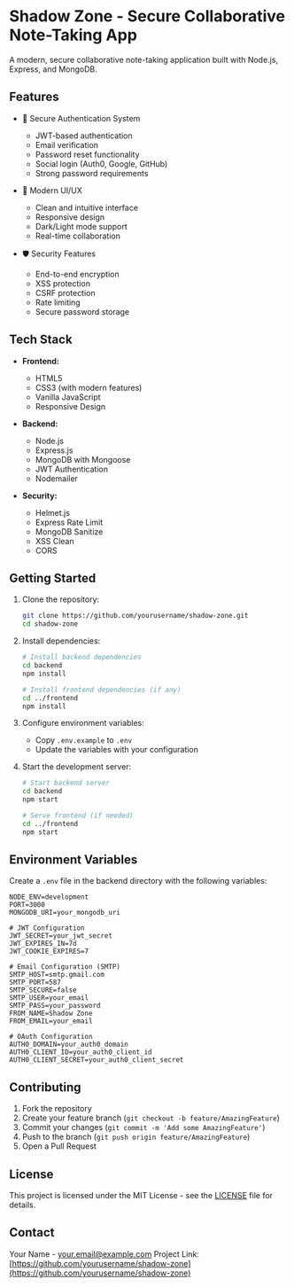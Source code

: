 # Shadow Zone - Secure Collaborative Note-Taking App

A modern, secure collaborative note-taking application built with Node.js, Express, and MongoDB.

## Features

- 🔐 Secure Authentication System
  - JWT-based authentication
  - Email verification
  - Password reset functionality
  - Social login (Auth0, Google, GitHub)
  - Strong password requirements

- 🎨 Modern UI/UX
  - Clean and intuitive interface
  - Responsive design
  - Dark/Light mode support
  - Real-time collaboration

- 🛡️ Security Features
  - End-to-end encryption
  - XSS protection
  - CSRF protection
  - Rate limiting
  - Secure password storage

## Tech Stack

- **Frontend:**
  - HTML5
  - CSS3 (with modern features)
  - Vanilla JavaScript
  - Responsive Design

- **Backend:**
  - Node.js
  - Express.js
  - MongoDB with Mongoose
  - JWT Authentication
  - Nodemailer

- **Security:**
  - Helmet.js
  - Express Rate Limit
  - MongoDB Sanitize
  - XSS Clean
  - CORS

## Getting Started

1. Clone the repository:
   ```bash
   git clone https://github.com/yourusername/shadow-zone.git
   cd shadow-zone
   ```

2. Install dependencies:
   ```bash
   # Install backend dependencies
   cd backend
   npm install

   # Install frontend dependencies (if any)
   cd ../frontend
   npm install
   ```

3. Configure environment variables:
   - Copy `.env.example` to `.env`
   - Update the variables with your configuration

4. Start the development server:
   ```bash
   # Start backend server
   cd backend
   npm start

   # Serve frontend (if needed)
   cd ../frontend
   npm start
   ```

## Environment Variables

Create a `.env` file in the backend directory with the following variables:

```env
NODE_ENV=development
PORT=3000
MONGODB_URI=your_mongodb_uri

# JWT Configuration
JWT_SECRET=your_jwt_secret
JWT_EXPIRES_IN=7d
JWT_COOKIE_EXPIRES=7

# Email Configuration (SMTP)
SMTP_HOST=smtp.gmail.com
SMTP_PORT=587
SMTP_SECURE=false
SMTP_USER=your_email
SMTP_PASS=your_password
FROM_NAME=Shadow Zone
FROM_EMAIL=your_email

# OAuth Configuration
AUTH0_DOMAIN=your_auth0_domain
AUTH0_CLIENT_ID=your_auth0_client_id
AUTH0_CLIENT_SECRET=your_auth0_client_secret
```

## Contributing

1. Fork the repository
2. Create your feature branch (`git checkout -b feature/AmazingFeature`)
3. Commit your changes (`git commit -m 'Add some AmazingFeature'`)
4. Push to the branch (`git push origin feature/AmazingFeature`)
5. Open a Pull Request

## License

This project is licensed under the MIT License - see the [LICENSE](LICENSE) file for details.

## Contact

Your Name - your.email@example.com
Project Link: [https://github.com/yourusername/shadow-zone](https://github.com/yourusername/shadow-zone)
